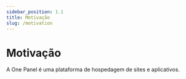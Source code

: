 ```yaml
---
sidebar_position: 1.1
title: Motivação
slug: /motivation
---
```


# Motivação

A One Panel é uma plataforma de hospedagem de sites e aplicativos.
